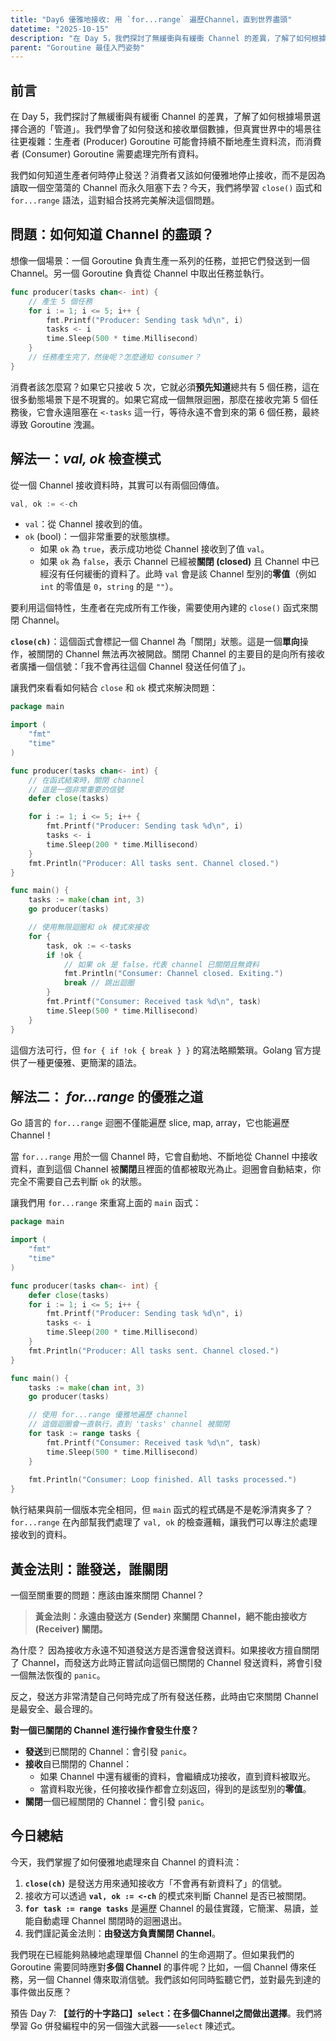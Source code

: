 ```yaml
---
title: "Day6 優雅地接收: 用 `for...range` 遍歷Channel，直到世界盡頭"
datetime: "2025-10-15"
description: "在 Day 5，我們探討了無緩衝與有緩衝 Channel 的差異，了解了如何根據場景選擇合適的「管道」。我們學會了如何發送和接收單個數據，但真實世界中的場景往往更複雜：生產者 (Producer) Goroutine 可能會持續不斷地產生資料流，而消費者 (Consumer) Goroutine 需要處理完所有資料。我們如何知道生產者何時停止發送？消費者又該如何優雅地停止接收，而不是因為讀取一個空蕩蕩的 Channel 而永久阻塞下去？今天，我們將學習 `close()` 函式和 `for...range` 語法，這對組合技將完美解決這個問題。"
parent: "Goroutine 最佳入門姿勢"
---
```


## 前言

在 Day 5，我們探討了無緩衝與有緩衝 Channel 的差異，了解了如何根據場景選擇合適的「管道」。我們學會了如何發送和接收單個數據，但真實世界中的場景往往更複雜：生產者 (Producer) Goroutine 可能會持續不斷地產生資料流，而消費者 (Consumer) Goroutine 需要處理完所有資料。

我們如何知道生產者何時停止發送？消費者又該如何優雅地停止接收，而不是因為讀取一個空蕩蕩的 Channel 而永久阻塞下去？今天，我們將學習 `close()` 函式和 `for...range` 語法，這對組合技將完美解決這個問題。

## 問題：如何知道 Channel 的盡頭？

想像一個場景：一個 Goroutine 負責生產一系列的任務，並把它們發送到一個 Channel。另一個 Goroutine 負責從 Channel 中取出任務並執行。

```go
func producer(tasks chan<- int) {
    // 產生 5 個任務
    for i := 1; i <= 5; i++ {
        fmt.Printf("Producer: Sending task %d\n", i)
        tasks <- i
        time.Sleep(500 * time.Millisecond)
    }
    // 任務產生完了，然後呢？怎麼通知 consumer？
}
```

消費者該怎麼寫？如果它只接收 5 次，它就必須**預先知道**總共有 5 個任務，這在很多動態場景下是不現實的。如果它寫成一個無限迴圈，那麼在接收完第 5 個任務後，它會永遠阻塞在 `<-tasks` 這一行，等待永遠不會到來的第 6 個任務，最終導致 Goroutine 洩漏。

## 解法一：***val, ok*** 檢查模式

從一個 Channel 接收資料時，其實可以有兩個回傳值。

```go
val, ok := <-ch
```

*   `val`：從 Channel 接收到的值。
*   `ok` (bool)：一個非常重要的狀態旗標。
    *   如果 `ok` 為 `true`，表示成功地從 Channel 接收到了值 `val`。
    *   如果 `ok` 為 `false`，表示 Channel 已經被**關閉 (closed)** 且 Channel 中已經沒有任何緩衝的資料了。此時 `val` 會是該 Channel 型別的**零值**（例如 `int` 的零值是 `0`，`string` 的是 `""`）。

要利用這個特性，生產者在完成所有工作後，需要使用內建的 `close()` 函式來關閉 Channel。

**`close(ch)`**：這個函式會標記一個 Channel 為「關閉」狀態。這是一個**單向**操作，被關閉的 Channel 無法再次被開啟。關閉 Channel 的主要目的是向所有接收者廣播一個信號：「我不會再往這個 Channel 發送任何值了」。

讓我們來看看如何結合 `close` 和 `ok` 模式來解決問題：

```go
package main

import (
	"fmt"
	"time"
)

func producer(tasks chan<- int) {
	// 在函式結束時，關閉 channel
	// 這是一個非常重要的信號
	defer close(tasks)

	for i := 1; i <= 5; i++ {
		fmt.Printf("Producer: Sending task %d\n", i)
		tasks <- i
		time.Sleep(200 * time.Millisecond)
	}
	fmt.Println("Producer: All tasks sent. Channel closed.")
}

func main() {
	tasks := make(chan int, 3)
	go producer(tasks)

	// 使用無限迴圈和 ok 模式來接收
	for {
		task, ok := <-tasks
		if !ok {
			// 如果 ok 是 false，代表 channel 已關閉且無資料
			fmt.Println("Consumer: Channel closed. Exiting.")
			break // 跳出迴圈
		}
		fmt.Printf("Consumer: Received task %d\n", task)
		time.Sleep(500 * time.Millisecond)
	}
}
```

這個方法可行，但 `for { if !ok { break } }` 的寫法略顯繁瑣。Golang 官方提供了一種更優雅、更簡潔的語法。

## 解法二： ***for...range*** 的優雅之道

Go 語言的 `for...range` 迴圈不僅能遍歷 slice, map, array，它也能遍歷 Channel！

當 `for...range` 用於一個 Channel 時，它會自動地、不斷地從 Channel 中接收資料，直到這個 Channel 被**關閉**且裡面的值都被取光為止。迴圈會自動結束，你完全不需要自己去判斷 `ok` 的狀態。

讓我們用 `for...range` 來重寫上面的 `main` 函式：

```go
package main

import (
	"fmt"
	"time"
)

func producer(tasks chan<- int) {
	defer close(tasks)
	for i := 1; i <= 5; i++ {
		fmt.Printf("Producer: Sending task %d\n", i)
		tasks <- i
		time.Sleep(200 * time.Millisecond)
	}
	fmt.Println("Producer: All tasks sent. Channel closed.")
}

func main() {
	tasks := make(chan int, 3)
	go producer(tasks)

	// 使用 for...range 優雅地遍歷 channel
	// 這個迴圈會一直執行，直到 'tasks' channel 被關閉
	for task := range tasks {
		fmt.Printf("Consumer: Received task %d\n", task)
		time.Sleep(500 * time.Millisecond)
	}
	
	fmt.Println("Consumer: Loop finished. All tasks processed.")
}
```

執行結果與前一個版本完全相同，但 `main` 函式的程式碼是不是乾淨清爽多了？`for...range` 在內部幫我們處理了 `val, ok` 的檢查邏輯，讓我們可以專注於處理接收到的資料。

## 黃金法則：誰發送，誰關閉

一個至關重要的問題：應該由誰來關閉 Channel？

> **黃金法則：永遠由發送方 (Sender) 來關閉 Channel，絕不能由接收方 (Receiver) 關閉。**

為什麼？
因為接收方永遠不知道發送方是否還會發送資料。如果接收方擅自關閉了 Channel，而發送方此時正嘗試向這個已關閉的 Channel 發送資料，將會引發一個無法恢復的 `panic`。

反之，發送方非常清楚自己何時完成了所有發送任務，此時由它來關閉 Channel 是最安全、最合理的。

**對一個已關閉的 Channel 進行操作會發生什麼？**
*   **發送**到已關閉的 Channel：會引發 `panic`。
*   **接收**自已關閉的 Channel：
    *   如果 Channel 中還有緩衝的資料，會繼續成功接收，直到資料被取光。
    *   當資料取光後，任何接收操作都會立刻返回，得到的是該型別的**零值**。
*   **關閉**一個已經關閉的 Channel：會引發 `panic`。

## 今日總結

今天，我們掌握了如何優雅地處理來自 Channel 的資料流：
1.  **`close(ch)`** 是發送方用來通知接收方「不會再有新資料了」的信號。
2.  接收方可以透過 **`val, ok := <-ch`** 的模式來判斷 Channel 是否已被關閉。
3.  **`for task := range tasks`** 是遍歷 Channel 的最佳實踐，它簡潔、易讀，並能自動處理 Channel 關閉時的迴圈退出。
4.  我們謹記黃金法則：**由發送方負責關閉 Channel**。

我們現在已經能夠熟練地處理單個 Channel 的生命週期了。但如果我們的 Goroutine 需要同時應對**多個 Channel** 的事件呢？比如，一個 Channel 傳來任務，另一個 Channel 傳來取消信號。我們該如何同時監聽它們，並對最先到達的事件做出反應？

預告 Day 7: **【並行的十字路口】`select`：在多個Channel之間做出選擇**。我們將學習 Go 併發編程中的另一個強大武器——`select` 陳述式。
